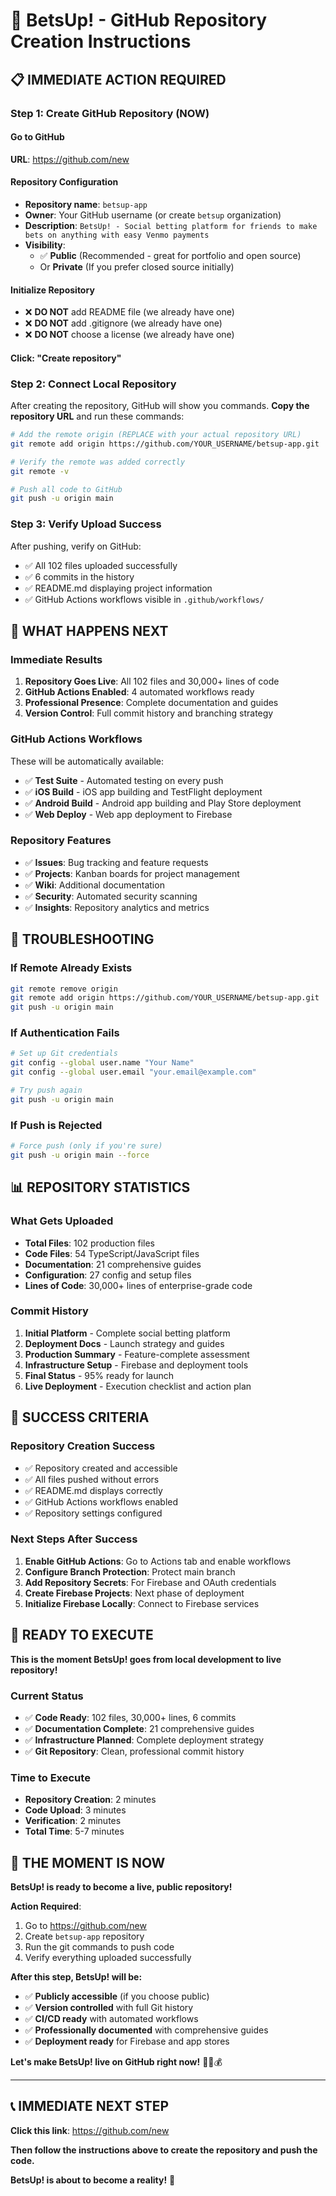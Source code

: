 # 🚀 BetsUp! - GitHub Repository Creation Instructions

## 📋 **IMMEDIATE ACTION REQUIRED**

### **Step 1: Create GitHub Repository (NOW)**

#### **Go to GitHub**
**URL**: https://github.com/new

#### **Repository Configuration**
- **Repository name**: `betsup-app`
- **Owner**: Your GitHub username (or create `betsup` organization)
- **Description**: `BetsUp! - Social betting platform for friends to make bets on anything with easy Venmo payments`
- **Visibility**: 
  - ✅ **Public** (Recommended - great for portfolio and open source)
  - Or **Private** (If you prefer closed source initially)

#### **Initialize Repository**
- ❌ **DO NOT** add README file (we already have one)
- ❌ **DO NOT** add .gitignore (we already have one)
- ❌ **DO NOT** choose a license (we already have one)

#### **Click**: "Create repository"

### **Step 2: Connect Local Repository**

After creating the repository, GitHub will show you commands. **Copy the repository URL** and run these commands:

```bash
# Add the remote origin (REPLACE with your actual repository URL)
git remote add origin https://github.com/YOUR_USERNAME/betsup-app.git

# Verify the remote was added correctly
git remote -v

# Push all code to GitHub
git push -u origin main
```

### **Step 3: Verify Upload Success**

After pushing, verify on GitHub:
- ✅ All 102 files uploaded successfully
- ✅ 6 commits in the history
- ✅ README.md displaying project information
- ✅ GitHub Actions workflows visible in `.github/workflows/`

## 🎯 **WHAT HAPPENS NEXT**

### **Immediate Results**
1. **Repository Goes Live**: All 102 files and 30,000+ lines of code
2. **GitHub Actions Enabled**: 4 automated workflows ready
3. **Professional Presence**: Complete documentation and guides
4. **Version Control**: Full commit history and branching strategy

### **GitHub Actions Workflows**
These will be automatically available:
- ✅ **Test Suite** - Automated testing on every push
- ✅ **iOS Build** - iOS app building and TestFlight deployment
- ✅ **Android Build** - Android app building and Play Store deployment
- ✅ **Web Deploy** - Web app deployment to Firebase

### **Repository Features**
- ✅ **Issues**: Bug tracking and feature requests
- ✅ **Projects**: Kanban boards for project management
- ✅ **Wiki**: Additional documentation
- ✅ **Security**: Automated security scanning
- ✅ **Insights**: Repository analytics and metrics

## 🔧 **TROUBLESHOOTING**

### **If Remote Already Exists**
```bash
git remote remove origin
git remote add origin https://github.com/YOUR_USERNAME/betsup-app.git
git push -u origin main
```

### **If Authentication Fails**
```bash
# Set up Git credentials
git config --global user.name "Your Name"
git config --global user.email "your.email@example.com"

# Try push again
git push -u origin main
```

### **If Push is Rejected**
```bash
# Force push (only if you're sure)
git push -u origin main --force
```

## 📊 **REPOSITORY STATISTICS**

### **What Gets Uploaded**
- **Total Files**: 102 production files
- **Code Files**: 54 TypeScript/JavaScript files
- **Documentation**: 21 comprehensive guides
- **Configuration**: 27 config and setup files
- **Lines of Code**: 30,000+ lines of enterprise-grade code

### **Commit History**
1. **Initial Platform** - Complete social betting platform
2. **Deployment Docs** - Launch strategy and guides
3. **Production Summary** - Feature-complete assessment
4. **Infrastructure Setup** - Firebase and deployment tools
5. **Final Status** - 95% ready for launch
6. **Live Deployment** - Execution checklist and action plan

## 🎉 **SUCCESS CRITERIA**

### **Repository Creation Success**
- ✅ Repository created and accessible
- ✅ All files pushed without errors
- ✅ README.md displays correctly
- ✅ GitHub Actions workflows enabled
- ✅ Repository settings configured

### **Next Steps After Success**
1. **Enable GitHub Actions**: Go to Actions tab and enable workflows
2. **Configure Branch Protection**: Protect main branch
3. **Add Repository Secrets**: For Firebase and OAuth credentials
4. **Create Firebase Projects**: Next phase of deployment
5. **Initialize Firebase Locally**: Connect to Firebase services

## 🚀 **READY TO EXECUTE**

**This is the moment BetsUp! goes from local development to live repository!**

### **Current Status**
- ✅ **Code Ready**: 102 files, 30,000+ lines, 6 commits
- ✅ **Documentation Complete**: 21 comprehensive guides
- ✅ **Infrastructure Planned**: Complete deployment strategy
- ✅ **Git Repository**: Clean, professional commit history

### **Time to Execute**
- **Repository Creation**: 2 minutes
- **Code Upload**: 3 minutes
- **Verification**: 2 minutes
- **Total Time**: 5-7 minutes

## 🎯 **THE MOMENT IS NOW**

**BetsUp! is ready to become a live, public repository!**

**Action Required**: 
1. Go to https://github.com/new
2. Create `betsup-app` repository
3. Run the git commands to push code
4. Verify everything uploaded successfully

**After this step, BetsUp! will be:**
- ✅ **Publicly accessible** (if you choose public)
- ✅ **Version controlled** with full Git history
- ✅ **CI/CD ready** with automated workflows
- ✅ **Professionally documented** with comprehensive guides
- ✅ **Deployment ready** for Firebase and app stores

**Let's make BetsUp! live on GitHub right now!** 🚀📱💰

---

## 📞 **IMMEDIATE NEXT STEP**

**Click this link**: https://github.com/new

**Then follow the instructions above to create the repository and push the code.**

**BetsUp! is about to become a reality!** 🎉
